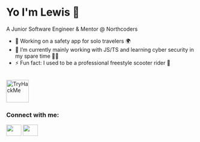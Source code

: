 # Yo I'm Lewis 👋

A Junior Software Engineer & Mentor @ Northcoders

- 🔭 Working on a safety app for solo travelers 🌍
- 🌱 I’m currently mainly working with JS/TS and learning cyber security in my spare time 🕵️‍♀️
- ⚡ Fun fact: I used to be a professional freestyle scooter rider 🛴

<br />
<a href="https://tryhackme.com/p/lpriceyy" target="blank"><img src="https://tryhackme-badges.s3.amazonaws.com/lpriceyy.png" alt="TryHackMe" height="60"></a>

<br />
<h3 align="left">Connect with me:</h3>
<p align="left">
<a href="https://twitter.com/lewisdprice" target="blank"><img align="center" background-color="white" src="https://cdn.jsdelivr.net/npm/simple-icons@3.0.1/icons/twitter.svg" alt="" height="30" width="40" /></a>
<a href="https://www.linkedin.com/in/lewis-price/" target="blank"><img align="center" src="https://cdn.jsdelivr.net/npm/simple-icons@3.0.1/icons/linkedin.svg" alt="" height="30" width="40" /></a>
